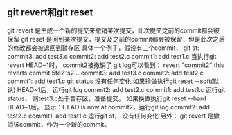 ## git revert和git reset

git revert 是生成一个新的提交来撤销某次提交，此次提交之前的commit都会被保留
git reset 是回到某次提交，提交及之前的commit都会被保留，但是此次之后的修改都会被退回到暂存区
具体一个例子，假设有三个commit， git st:
commit3: add test3.c
commit2: add test2.c
commit1: add test1.c
当执行git revert HEAD~1时， commit2被撤销了
git log可以看到：
revert "commit2":this reverts commit 5fe21s2...
commit3: add test3.c
commit2: add test2.c
commit1: add test1.c
git status 没有任何变化
如果换做执行git reset --soft(默认) HEAD~1后，运行git log
commit2: add test2.c
commit1: add test1.c
运行git status， 则test3.c处于暂存区，准备提交。
如果换做执行git reset --hard HEAD~1后，
显示：HEAD is now at commit2，运行git log
commit2: add test2.c
commit1: add test1.c
运行git st， 没有任何变化
另外：
git revert <commit log string>是撤消该commit，作为一个新的commit。
